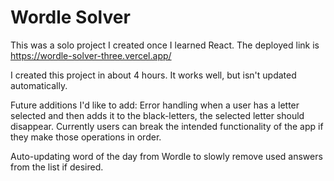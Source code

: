 # Wordle Solver
This was a solo project I created once I learned React. The deployed link is https://wordle-solver-three.vercel.app/

I created this project in about 4 hours. It works well, but isn't updated automatically.

Future additions I'd like to add:
Error handling when a user has a letter selected and then adds it to the black-letters, the selected letter should disappear. Currently users can break the intended functionality of the app if they make those operations in order.

Auto-updating word of the day from Wordle to slowly remove used answers from the list if desired.

